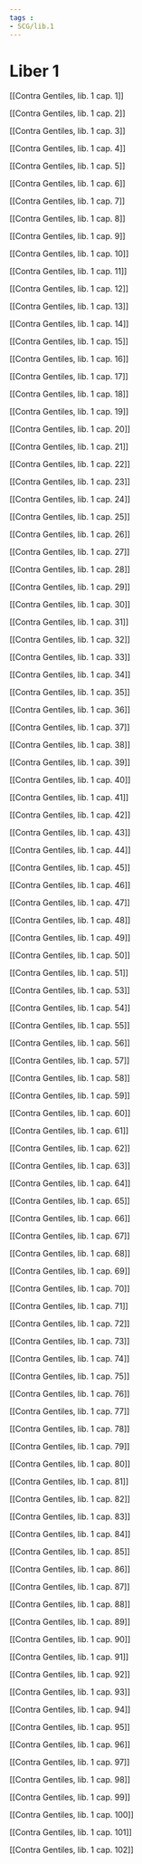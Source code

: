 ```yaml
---
tags : 
- SCG/lib.1
---
```


# Liber 1

[[Contra Gentiles, lib. 1 cap. 1]]

[[Contra Gentiles, lib. 1 cap. 2]]

[[Contra Gentiles, lib. 1 cap. 3]]

[[Contra Gentiles, lib. 1 cap. 4]]

[[Contra Gentiles, lib. 1 cap. 5]]

[[Contra Gentiles, lib. 1 cap. 6]]

[[Contra Gentiles, lib. 1 cap. 7]]

[[Contra Gentiles, lib. 1 cap. 8]]

[[Contra Gentiles, lib. 1 cap. 9]]

[[Contra Gentiles, lib. 1 cap. 10]]

[[Contra Gentiles, lib. 1 cap. 11]]

[[Contra Gentiles, lib. 1 cap. 12]]

[[Contra Gentiles, lib. 1 cap. 13]]

[[Contra Gentiles, lib. 1 cap. 14]]

[[Contra Gentiles, lib. 1 cap. 15]]

[[Contra Gentiles, lib. 1 cap. 16]]

[[Contra Gentiles, lib. 1 cap. 17]]

[[Contra Gentiles, lib. 1 cap. 18]]

[[Contra Gentiles, lib. 1 cap. 19]]

[[Contra Gentiles, lib. 1 cap. 20]]

[[Contra Gentiles, lib. 1 cap. 21]]

[[Contra Gentiles, lib. 1 cap. 22]]

[[Contra Gentiles, lib. 1 cap. 23]]

[[Contra Gentiles, lib. 1 cap. 24]]

[[Contra Gentiles, lib. 1 cap. 25]]

[[Contra Gentiles, lib. 1 cap. 26]]

[[Contra Gentiles, lib. 1 cap. 27]]

[[Contra Gentiles, lib. 1 cap. 28]]

[[Contra Gentiles, lib. 1 cap. 29]]

[[Contra Gentiles, lib. 1 cap. 30]]

[[Contra Gentiles, lib. 1 cap. 31]]

[[Contra Gentiles, lib. 1 cap. 32]]

[[Contra Gentiles, lib. 1 cap. 33]]

[[Contra Gentiles, lib. 1 cap. 34]]

[[Contra Gentiles, lib. 1 cap. 35]]

[[Contra Gentiles, lib. 1 cap. 36]]

[[Contra Gentiles, lib. 1 cap. 37]]

[[Contra Gentiles, lib. 1 cap. 38]]

[[Contra Gentiles, lib. 1 cap. 39]]

[[Contra Gentiles, lib. 1 cap. 40]]

[[Contra Gentiles, lib. 1 cap. 41]]

[[Contra Gentiles, lib. 1 cap. 42]]

[[Contra Gentiles, lib. 1 cap. 43]]

[[Contra Gentiles, lib. 1 cap. 44]]

[[Contra Gentiles, lib. 1 cap. 45]]

[[Contra Gentiles, lib. 1 cap. 46]]

[[Contra Gentiles, lib. 1 cap. 47]]

[[Contra Gentiles, lib. 1 cap. 48]]

[[Contra Gentiles, lib. 1 cap. 49]]

[[Contra Gentiles, lib. 1 cap. 50]]

[[Contra Gentiles, lib. 1 cap. 51]]

[[Contra Gentiles, lib. 1 cap. 53]]

[[Contra Gentiles, lib. 1 cap. 54]]

[[Contra Gentiles, lib. 1 cap. 55]]

[[Contra Gentiles, lib. 1 cap. 56]]

[[Contra Gentiles, lib. 1 cap. 57]]

[[Contra Gentiles, lib. 1 cap. 58]]

[[Contra Gentiles, lib. 1 cap. 59]]

[[Contra Gentiles, lib. 1 cap. 60]]

[[Contra Gentiles, lib. 1 cap. 61]]

[[Contra Gentiles, lib. 1 cap. 62]]

[[Contra Gentiles, lib. 1 cap. 63]]

[[Contra Gentiles, lib. 1 cap. 64]]

[[Contra Gentiles, lib. 1 cap. 65]]

[[Contra Gentiles, lib. 1 cap. 66]]

[[Contra Gentiles, lib. 1 cap. 67]]

[[Contra Gentiles, lib. 1 cap. 68]]

[[Contra Gentiles, lib. 1 cap. 69]]

[[Contra Gentiles, lib. 1 cap. 70]]

[[Contra Gentiles, lib. 1 cap. 71]]

[[Contra Gentiles, lib. 1 cap. 72]]

[[Contra Gentiles, lib. 1 cap. 73]]

[[Contra Gentiles, lib. 1 cap. 74]]

[[Contra Gentiles, lib. 1 cap. 75]]

[[Contra Gentiles, lib. 1 cap. 76]]

[[Contra Gentiles, lib. 1 cap. 77]]

[[Contra Gentiles, lib. 1 cap. 78]]

[[Contra Gentiles, lib. 1 cap. 79]]

[[Contra Gentiles, lib. 1 cap. 80]]

[[Contra Gentiles, lib. 1 cap. 81]]

[[Contra Gentiles, lib. 1 cap. 82]]

[[Contra Gentiles, lib. 1 cap. 83]]

[[Contra Gentiles, lib. 1 cap. 84]]

[[Contra Gentiles, lib. 1 cap. 85]]

[[Contra Gentiles, lib. 1 cap. 86]]

[[Contra Gentiles, lib. 1 cap. 87]]

[[Contra Gentiles, lib. 1 cap. 88]]

[[Contra Gentiles, lib. 1 cap. 89]]

[[Contra Gentiles, lib. 1 cap. 90]]

[[Contra Gentiles, lib. 1 cap. 91]]

[[Contra Gentiles, lib. 1 cap. 92]]

[[Contra Gentiles, lib. 1 cap. 93]]

[[Contra Gentiles, lib. 1 cap. 94]]

[[Contra Gentiles, lib. 1 cap. 95]]

[[Contra Gentiles, lib. 1 cap. 96]]

[[Contra Gentiles, lib. 1 cap. 97]]

[[Contra Gentiles, lib. 1 cap. 98]]

[[Contra Gentiles, lib. 1 cap. 99]]

[[Contra Gentiles, lib. 1 cap. 100]]

[[Contra Gentiles, lib. 1 cap. 101]]

[[Contra Gentiles, lib. 1 cap. 102]]

